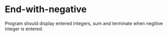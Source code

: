 # End-with-negative
Program should display entered integers, sum and terminate when negitive integer is entered.
